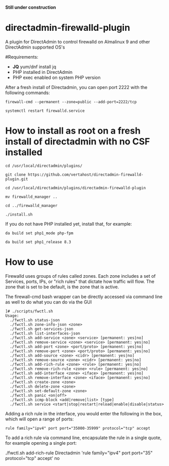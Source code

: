 **Still under construction**

# directadmin-firewalld-plugin
A plugin for DirectAdmin to control firewalld on Almalinux 9 and other DirectAdmin supported OS's

#Requirements:
- **JQ**
    yum/dnf install jq
- PHP installed in DirectAdmin
- PHP exec enabled on system PHP version


After a fresh install of Directadmin, you can open port 2222 with the following commands:

```
firewall-cmd --permanent --zone=public --add-port=2222/tcp

systemctl restart firewalld.service
```

# How to install as root on a fresh install of directadmin with no CSF installed

```
cd /usr/local/directadmin/plugins/

git clone https://github.com/vertahost/directadmin-firewalld-plugin.git

cd /usr/local/directadmin/plugins/directadmin-firewalld-plugin

mv firewalld_manager ..

cd ../firewalld_manager

./install.sh
```

If you do not have PHP installed yet, install that, for example:

```
da build set php1_mode php-fpm

da build set php1_release 8.3
```


# How to use

Firewalld uses groups of rules called zones. Each zone includes a set of Services, ports, IPs, or "rich rules" that dictate how traffic will flow. The zone that is set to be default, is the zone that is active.


The firewall-cmd bash wrapper can be directly accessed via command line as well to do what you can do via the GUI
```
]# ./scripts/fwctl.sh
Usage:
  ./fwctl.sh status-json
  ./fwctl.sh zone-info-json <zone>
  ./fwctl.sh get-services-json
  ./fwctl.sh list-interfaces-json
  ./fwctl.sh add-service <zone> <service> [permanent: yes|no]
  ./fwctl.sh remove-service <zone> <service> [permanent: yes|no]
  ./fwctl.sh add-port <zone> <port/proto> [permanent: yes|no]
  ./fwctl.sh remove-port <zone> <port/proto> [permanent: yes|no]
  ./fwctl.sh add-source <zone> <cidr> [permanent: yes|no]
  ./fwctl.sh remove-source <zone> <cidr> [permanent: yes|no]
  ./fwctl.sh add-rich-rule <zone> <rule> [permanent: yes|no]
  ./fwctl.sh remove-rich-rule <zone> <rule> [permanent: yes|no]
  ./fwctl.sh add-interface <zone> <iface> [permanent: yes|no]
  ./fwctl.sh remove-interface <zone> <iface> [permanent: yes|no]
  ./fwctl.sh create-zone <zone>
  ./fwctl.sh delete-zone <zone>
  ./fwctl.sh set-default-zone <zone>
  ./fwctl.sh panic <on|off>
  ./fwctl.sh icmp-block <add|remove|list> [type]
  ./fwctl.sh service <start|stop|restart|reload|enable|disable|status>
```


Adding a rich rule in the interface, you would enter the following in the box, which will open a range of ports:

```
rule family="ipv4" port port="35000-35999" protocol="tcp" accept
```

To add a rich rule via command line, encapsulate the rule in a single quote, for example opening a single port:

 ./fwctl.sh add-rich-rule Directadmin 'rule family="ipv4" port port="35" protocol="tcp" accept' no

